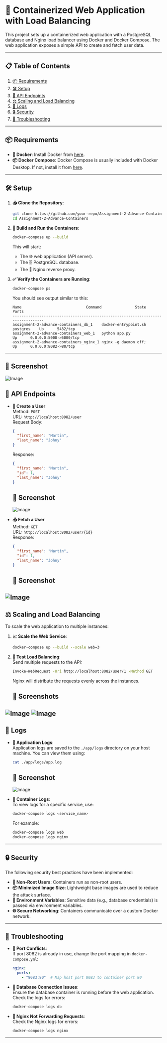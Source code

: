 
# 🚀 Containerized Web Application with Load Balancing

This project sets up a containerized web application with a PostgreSQL database and Nginx load balancer using Docker and Docker Compose. The web application exposes a simple API to create and fetch user data.

---

## 📋 Table of Contents
1. [📦 Requirements](#-requirements)
2. [🛠️ Setup](#%EF%B8%8F-setup)
3. [🔌 API Endpoints](#-api-endpoints)
4. [⚖️ Scaling and Load Balancing](#%EF%B8%8F-scaling-and-load-balancing)
5. [📜 Logs](#-logs)
6. [🔒 Security](#-security)
7. [🐛 Troubleshooting](#-troubleshooting)

---

## 📦 Requirements

- **🐳 Docker**: Install Docker from [here](https://www.docker.com/get-started).
- **📦 Docker Compose**: Docker Compose is usually included with Docker Desktop. If not, install it from [here](https://docs.docker.com/compose/install/).

---

## 🛠️ Setup

1. **📥 Clone the Repository**:
   ```bash
   git clone https://github.com/your-repo/Assignment-2-Advance-Containers.git
   cd Assignment-2-Advance-Containers
   ```

2. **🔨 Build and Run the Containers**:
   ```bash
   docker-compose up --build
   ```
   This will start:
   - The 🌐 web application (API server).
   - The 🗄️ PostgreSQL database.
   - The 🔀 Nginx reverse proxy.

3. **✅ Verify the Containers are Running**:
   ```bash
   docker-compose ps
   ```
   You should see output similar to this:
   ```
   Name                             Command               State           Ports         
   ---------------------------------------------------------------------------------
   assignment-2-advance-containers_db_1    docker-entrypoint.sh postgres    Up      5432/tcp
   assignment-2-advance-containers_web_1   python app.py                   Up      0.0.0.0:5000->5000/tcp
   assignment-2-advance-containers_nginx_1 nginx -g daemon off;            Up      0.0.0.0:8082->80/tcp
   ```

---
## 📸 Screenshot
![Image](https://github.com/user-attachments/assets/32c62f46-95ca-4cc6-836d-999ff8f14f55)
## 🔌 API Endpoints

- **📝 Create a User**  
  Method: `POST`  
  URL: `http://localhost:8082/user`  
  Request Body:
  ```json
  {
    "first_name": "Martin",
    "last_name": "Johny"
  }
  ```
  Response:
  ```json
  {
    "first_name": "Martin",
    "id": 1,
    "last_name": "Johny"
  }
  ```
  ## 📸 Screenshot
  ![Image](https://github.com/user-attachments/assets/6118d9eb-6ecc-4024-bfd5-3d9026cae254)

- **📥 Fetch a User**  
  Method: `GET`  
  URL: `http://localhost:8082/user/{id}`  
  Response:
  ```json
  {
    "first_name": "Martin",
    "id": 1,
    "last_name": "Johny"
  }
  ```
  ## 📸 Screenshot
![Image](https://github.com/user-attachments/assets/43f6fcfa-ed5a-477a-a1dc-0b2811efc24e)
---

## ⚖️ Scaling and Load Balancing

To scale the web application to multiple instances:

1. **📈 Scale the Web Service**:
   ```bash
   docker-compose up --build --scale web=3
   ```

2. **🧪 Test Load Balancing**:  
   Send multiple requests to the API:
   ```bash
   Invoke-WebRequest -Uri http://localhost:8082/user/1 -Method GET
   ```
   Nginx will distribute the requests evenly across the instances.
   ## 📸 Screenshots
![Image](https://github.com/user-attachments/assets/694a9d74-611f-4151-a9f1-5542164a975a)
![Image](https://github.com/user-attachments/assets/dc8d1a4b-7b15-4893-8d93-f34cadf4fdc2)
---

## 📜 Logs

- **📝 Application Logs**:  
  Application logs are saved to the `./app/logs` directory on your host machine. You can view them using:
  ```bash
  cat ./app/logs/app.log
  ```
   ## 📸 Screenshot
  ![Image](https://github.com/user-attachments/assets/29ac47be-0bb7-443f-b563-9dfa8d264557)

- **🐳 Container Logs**:  
  To view logs for a specific service, use:
  ```bash
  docker-compose logs <service_name>
  ```
  For example:
  ```bash
  docker-compose logs web
  docker-compose logs nginx
  ```

---

## 🔒 Security

The following security best practices have been implemented:

- **👤 Non-Root Users**: Containers run as non-root users.
- **📦 Minimized Image Size**: Lightweight base images are used to reduce the attack surface.
- **🔑 Environment Variables**: Sensitive data (e.g., database credentials) is passed via environment variables.
- **🌐 Secure Networking**: Containers communicate over a custom Docker network.

---

## 🐛 Troubleshooting

- **🚫 Port Conflicts**:  
  If port 8082 is already in use, change the port mapping in `docker-compose.yml`:
  ```yaml
  nginx:
    ports:
      - "8083:80"  # Map host port 8083 to container port 80
  ```

- **🔗 Database Connection Issues**:  
  Ensure the database container is running before the web application. Check the logs for errors:
  ```bash
  docker-compose logs db
  ```

- **🔀 Nginx Not Forwarding Requests**:  
  Check the Nginx logs for errors:
  ```bash
  docker-compose logs nginx
  ```

---
